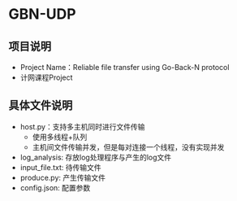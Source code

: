 # GBN-UDP

## 项目说明

- Project Name：Reliable file transfer using Go-Back-N protocol
- 计网课程Project

## 具体文件说明

- host.py：支持多主机同时进行文件传输
  - 使用多线程+队列
  - 主机间文件传输并发，但是每对连接一个线程，没有实现并发
- log_analysis: 存放log处理程序与产生的log文件
- input_file.txt: 待传输文件
- produce.py: 产生传输文件
- config.json: 配置参数
